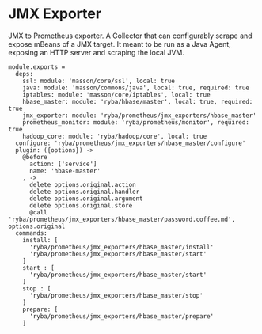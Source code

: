 
# JMX Exporter

JMX to Prometheus exporter.
A Collector that can configurably scrape and expose mBeans of a JMX target. 
It meant to be run as a Java Agent, exposing an HTTP server and scraping the local JVM.

    module.exports =
      deps:
        ssl: module: 'masson/core/ssl', local: true
        java: module: 'masson/commons/java', local: true, required: true
        iptables: module: 'masson/core/iptables', local: true
        hbase_master: module: 'ryba/hbase/master', local: true, required: true
        jmx_exporter: module: 'ryba/prometheus/jmx_exporters/hbase_master'
        prometheus_monitor: module: 'ryba/prometheus/monitor', required: true
        hadoop_core: module: 'ryba/hadoop/core', local: true
      configure: 'ryba/prometheus/jmx_exporters/hbase_master/configure'
      plugin: ({options}) ->
        @before
          action: ['service']
          name: 'hbase-master'
        , ->
          delete options.original.action
          delete options.original.handler
          delete options.original.argument
          delete options.original.store
          @call 'ryba/prometheus/jmx_exporters/hbase_master/password.coffee.md', options.original
      commands:
        install: [
          'ryba/prometheus/jmx_exporters/hbase_master/install'
          'ryba/prometheus/jmx_exporters/hbase_master/start'
        ]
        start : [
          'ryba/prometheus/jmx_exporters/hbase_master/start'
        ]
        stop : [
          'ryba/prometheus/jmx_exporters/hbase_master/stop'
        ]
        prepare: [
          'ryba/prometheus/jmx_exporters/hbase_master/prepare'
        ]
